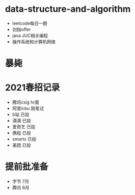 # data-structure-and-algorithm
- leetcode每日一题
- 剑指offer
- java JUC相关编程
- 操作系统和计算机网络
# 暴毙

# 2021春招记录
- 腾讯csig hr面
- 阿里icbu 刚笔试
- b站 已投
- 滴滴 已投
- 爱奇艺 已投
- 携程 已投
- smartx 已投
- 美团 已投
# 提前批准备
- 字节 7月
- 腾讯 6月
